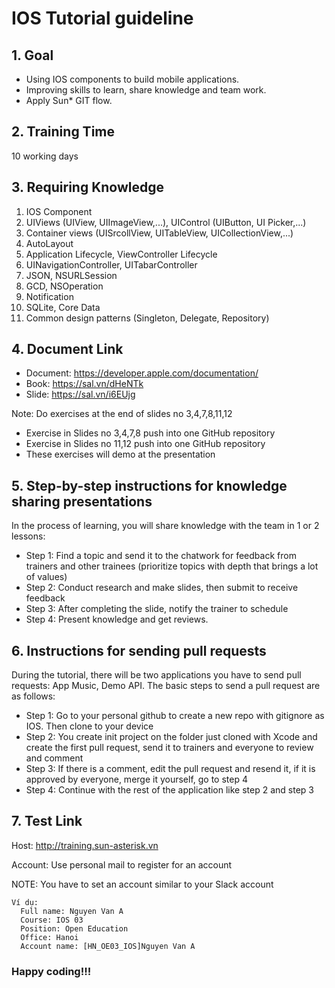 # IOS Tutorial guideline

## 1. Goal
- Using IOS components to build mobile applications.
- Improving skills to learn, share knowledge and team work.
- Apply Sun* GIT flow.

## 2. Training Time
10 working days

## 3. Requiring Knowledge
1. IOS Component
2. UIViews (UIView, UIImageView,...), UIControl (UIButton, UI Picker,...)
3. Container views (UISrcollView, UITableView, UICollectionView,...)
4. AutoLayout
5. Application Lifecycle, ViewController Lifecycle
6. UINavigationController, UITabarController
7. JSON, NSURLSession
8. GCD, NSOperation
9. Notification
10. SQLite, Core Data
11. Common design patterns (Singleton, Delegate, Repository)
     
## 4. Document Link
* Document: https://developer.apple.com/documentation/
* Book: https://sal.vn/dHeNTk
* Slide: https://sal.vn/i6EUjg

Note: Do exercises at the end of slides no 3,4,7,8,11,12
- Exercise in Slides no 3,4,7,8 push into one GitHub repository
- Exercise in Slides no 11,12 push into one GitHub repository
- These exercises will demo at the presentation

## 5. Step-by-step instructions for knowledge sharing presentations
 In the process of learning, you will share knowledge with the team in 1 or 2 lessons: 
* Step 1: Find a topic and send it to the chatwork for feedback from trainers and other trainees (prioritize topics with depth that brings a lot of values) 
* Step 2: Conduct research and make slides, then submit to receive feedback 
* Step 3: After completing the slide, notify the trainer to schedule 
* Step 4: Present knowledge and get reviews.

## 6. Instructions for sending pull requests
During the tutorial, there will be two applications you have to send pull requests: App Music, Demo API. The basic steps to send a pull request are as follows:
* Step 1: Go to your personal github to create a new repo with gitignore as IOS. Then clone to your device
* Step 2: You create init project on the folder just cloned with Xcode and create the first pull request, send it to trainers and everyone to review and comment
* Step 3: If there is a comment, edit the pull request and resend it, if it is approved by everyone, merge it yourself, go to step 4
* Step 4: Continue with the rest of the application like step 2 and step 3

## 7. Test Link
 Host: http://training.sun-asterisk.vn

 Account: Use personal mail to register for an account

 NOTE:  You have to set an account similar to your Slack account
 ```
 Ví dụ:
   Full name: Nguyen Van A
   Course: IOS 03
   Position: Open Education
   Office: Hanoi
   Account name: [HN_OE03_IOS]Nguyen Van A
 ```

 ### Happy coding!!!
